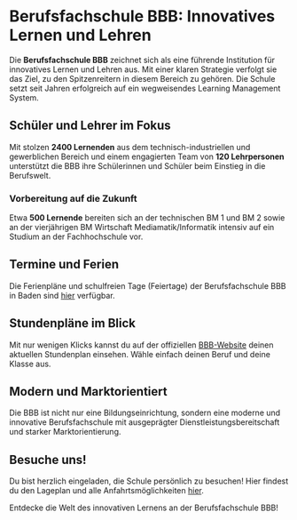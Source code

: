 # Berufsfachschule BBB: Innovatives Lernen und Lehren

Die **Berufsfachschule BBB** zeichnet sich als eine führende Institution für innovatives Lernen und Lehren aus. Mit einer klaren Strategie verfolgt sie das Ziel, zu den Spitzenreitern in diesem Bereich zu gehören. Die Schule setzt seit Jahren erfolgreich auf ein wegweisendes Learning Management System.

## Schüler und Lehrer im Fokus

Mit stolzen **2400 Lernenden** aus dem technisch-industriellen und gewerblichen Bereich und einem engagierten Team von **120 Lehrpersonen** unterstützt die BBB ihre Schülerinnen und Schüler beim Einstieg in die Berufswelt.

### Vorbereitung auf die Zukunft

Etwa **500 Lernende** bereiten sich an der technischen BM 1 und BM 2 sowie an der vierjährigen BM Wirtschaft Mediamatik/Informatik intensiv auf ein Studium an der Fachhochschule vor.

## Termine und Ferien

Die Ferienpläne und schulfreien Tage (Feiertage) der Berufsfachschule BBB in Baden sind [hier](#) verfügbar.

## Stundenpläne im Blick

Mit nur wenigen Klicks kannst du auf der offiziellen [BBB-Website](#) deinen aktuellen Stundenplan einsehen. Wähle einfach deinen Beruf und deine Klasse aus.

## Modern und Marktorientiert

Die BBB ist nicht nur eine Bildungseinrichtung, sondern eine moderne und innovative Berufsfachschule mit ausgeprägter Dienstleistungsbereitschaft und starker Marktorientierung.

## Besuche uns!

Du bist herzlich eingeladen, die Schule persönlich zu besuchen! Hier findest du den Lageplan und alle Anfahrtsmöglichkeiten [hier](#).

Entdecke die Welt des innovativen Lernens an der Berufsfachschule BBB!
